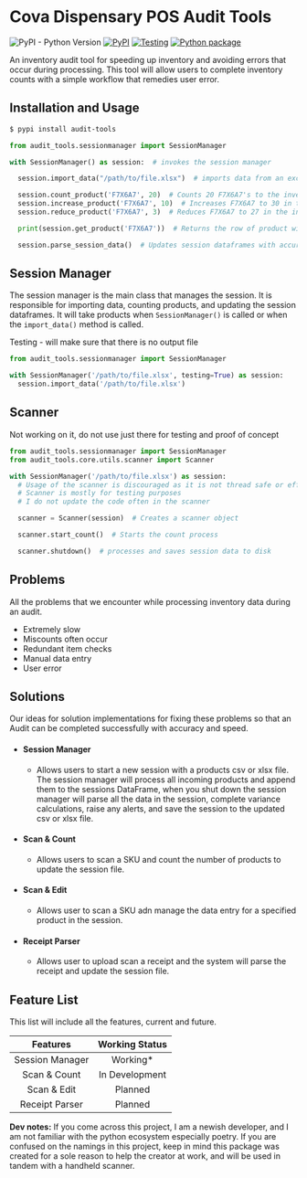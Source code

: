 # Cova Dispensary POS Audit Tools
![PyPI - Python Version](https://img.shields.io/pypi/pyversions/audit-tools)
[![PyPI](https://img.shields.io/pypi/v/audit-tools)](https://pypi.org/project/audit-tools/)
[![Testing](https://github.com/JakePIXL/audit-tools/actions/workflows/test.yml/badge.svg)](https://github.com/JakePIXL/audit-tools/actions/workflows/test.yml)
[![Python package](https://github.com/JakePIXL/audit-tools/actions/workflows/python-package.yml/badge.svg)](https://github.com/JakePIXL/audit-tools/actions/workflows/python-package.yml)

An inventory audit tool for speeding up inventory and avoiding errors that occur during processing. This tool will allow
users to complete inventory counts with a simple workflow that remedies user error.


Installation and Usage
-----
```bash
$ pypi install audit-tools
```

```python
from audit_tools.sessionmanager import SessionManager

with SessionManager() as session:  # invokes the session manager

  session.import_data("/path/to/file.xlsx")  # imports data from an excel, json or csv file

  session.count_product('F7X6A7', 20)  # Counts 20 F7X6A7's to the inventory
  session.increase_product('F7X6A7', 10)  # Increases F7X6A7 to 30 in the inventory
  session.reduce_product('F7X6A7', 3)  # Reduces F7X6A7 to 27 in the inventory

  print(session.get_product('F7X6A7'))  # Returns the row of product with SKU 'F7X6A7'

  session.parse_session_data()  # Updates session dataframes with accurate content

```

Session Manager
---------------
The session manager is the main class that manages the session. It is responsible for importing data,
counting products, and updating the session dataframes. It will take products when `SessionManager()` is
called or when the `import_data()` method is called.

Testing - will make sure that there is no output file

```python
from audit_tools.sessionmanager import SessionManager

with SessionManager('/path/to/file.xlsx', testing=True) as session:
  session.import_data('/path/to/file.xlsx')
```

Scanner
-------
Not working on it, do not use just there for testing and proof of concept

```python
from audit_tools.sessionmanager import SessionManager
from audit_tools.core.utils.scanner import Scanner

with SessionManager('/path/to/file.xlsx') as session:
  # Usage of the scanner is discouraged as it is not thread safe or efficient
  # Scanner is mostly for testing purposes
  # I do not update the code often in the scanner

  scanner = Scanner(session)  # Creates a scanner object

  scanner.start_count()  # Starts the count process

  scanner.shutdown()  # processes and saves session data to disk
```


Problems
--------
All the problems that we encounter while processing inventory data during an audit.

* Extremely slow
* Miscounts often occur
* Redundant item checks
* Manual data entry
* User error

Solutions
---------
Our ideas for solution implementations for fixing these problems so that an Audit can be completed successfully with
accuracy and speed.

- #### Session Manager
    - Allows users to start a new session with a products csv or xlsx file. The session manager will process all incoming
    products and append them to the sessions DataFrame, when you shut down the session manager will parse all the data in the session, complete variance calculations, raise any alerts, and save the session to the updated csv
    or xlsx file.


- #### Scan & Count
    - Allows users to scan a SKU and count the number of products to update the session file.


- #### Scan & Edit
    - Allows user to scan a SKU adn manage the data entry for a specified product in the session.


- #### Receipt Parser
    - Allows user to upload scan a receipt and the system will parse the receipt and update the session file.

Feature List
------------
This list will include all the features, current and future.

|    Features     | Working Status |
|:---------------:|:--------------:|
| Session Manager |    Working*    |
|  Scan & Count   | In Development |
|   Scan & Edit   |    Planned     |
| Receipt Parser  |    Planned     |



**Dev notes:**
If you come across this project, I am a newish developer, and I am not familiar with the 
python ecosystem especially poetry. If you are confused on the namings in this project, keep in mind
this package was created for a sole reason to help the creator at work, and will be used in tandem with
a handheld scanner.
